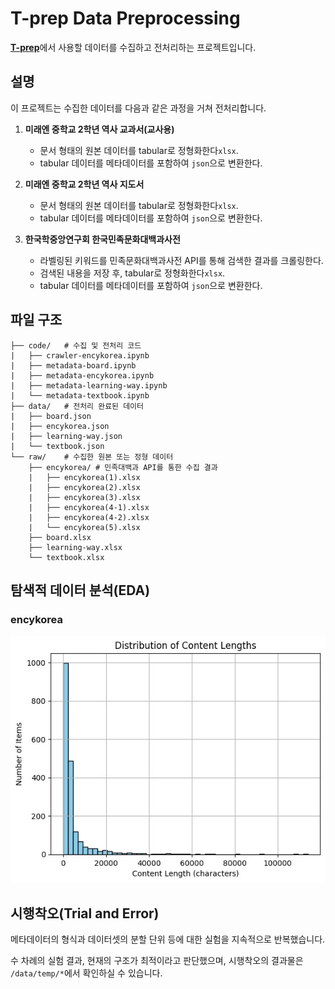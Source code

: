 # T-prep Data Preprocessing

[**T-prep**](https://github.com/INISW-6th/t-prep)에서 사용할 데이터를 수집하고 전처리하는 프로젝트입니다.

## 설명
이 프로젝트는 수집한 데이터를 다음과 같은 과정을 거쳐 전처리합니다.

1. **미래엔 중학교 2학년 역사 교과서(교사용)**
    - 문서 형태의 원본 데이터를 tabular로 정형화한다`xlsx`.
    - tabular 데이터를 메타데이터를 포함하여 `json`으로 변환한다.
   
2. **미래엔 중학교 2학년 역사 지도서**
    - 문서 형태의 원본 데이터를 tabular로 정형화한다`xlsx`.
    - tabular 데이터를 메타데이터를 포함하여 `json`으로 변환한다.

3. **한국학중앙연구회 한국민족문화대백과사전**
    - 라벨링된 키워드를 민족문화대백과사전 API를 통해 검색한 결과를 크롤링한다.
    - 검색된 내용을 저장 후, tabular로 정형화한다`xlsx`.
    - tabular 데이터를 메타데이터를 포함하여 `json`으로 변환한다.

## 파일 구조
```
├── code/   # 수집 및 전처리 코드
|   ├── crawler-encykorea.ipynb
|   ├── metadata-board.ipynb
|   ├── metadata-encykorea.ipynb
|   ├── metadata-learning-way.ipynb
|   └── metadata-textbook.ipynb
├── data/   # 전처리 완료된 데이터
|   ├── board.json
|   ├── encykorea.json
|   ├── learning-way.json
|   └── textbook.json
└── raw/    # 수집한 원본 또는 정형 데이터
    ├── encykorea/ # 민족대백과 API를 통한 수집 결과
    |   ├── encykorea(1).xlsx
    |   ├── encykorea(2).xlsx
    |   ├── encykorea(3).xlsx
    |   ├── encykorea(4-1).xlsx
    |   ├── encykorea(4-2).xlsx
    |   └── encykorea(5).xlsx
    ├── board.xlsx
    ├── learning-way.xlsx
    └── textbook.xlsx
```
<!--
- code: 수집 및 전처리 코드
   - `crawler-encykorea.ipynb`
   - `metadata-board.ipynb`
   - `metadata-encykorea.ipynb`
   - `metadata-learning-way.ipynb`
   - `metadata-textbook.ipynb`    
- data: 전처리 완료된 데이터
   - `board.json`
   - `encykorea.json`
   - `learning-way.json`
   - `textbook.json` 
- raw: 원본 또는 정형 데이터
   - `encykorea.xlsx`
   - `board.xlsx`
   - `learning-way.xlsx`
   - `textbook.xlsx`
-->

## 탐색적 데이터 분석(EDA)
### encykorea
![](/src/encykorea-eda-1.png)

## 시행착오(Trial and Error)
메타데이터의 형식과 데이터셋의 분할 단위 등에 대한 실험을 지속적으로 반복했습니다. 

수 차례의 실험 결과, 현재의 구조가 최적이라고 판단했으며, 시행착오의 결과물은 `/data/temp/*`에서 확인하실 수 있습니다.
